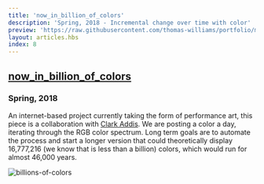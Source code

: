 ```yaml
---
title: 'now_in_billion_of_colors'
description: 'Spring, 2018 - Incremental change over time with color'
preview: 'https://raw.githubusercontent.com/thomas-williams/portfolio/master/pictures/other/billions_of_colors.png'
layout: articles.hbs
index: 8
---
```

## [now_in_billion_of_colors](https://www.instagram.com/now_in_billions_of_colors/)
### Spring, 2018

An internet-based project currently taking the form of performance art, this piece is a collaboration with [Clark Addis](http://clarkaddis.com/). We are posting a color a day, iterating through the RGB color spectrum. Long term goals are to automate the process and start a longer version that could theoretically display 16,777,216 (we know that is less than a billion) colors, which would run for almost 46,000 years.

![billions-of-colors](https://raw.githubusercontent.com/thomas-williams/portfolio/master/pictures/other/billions_of_colors.png)